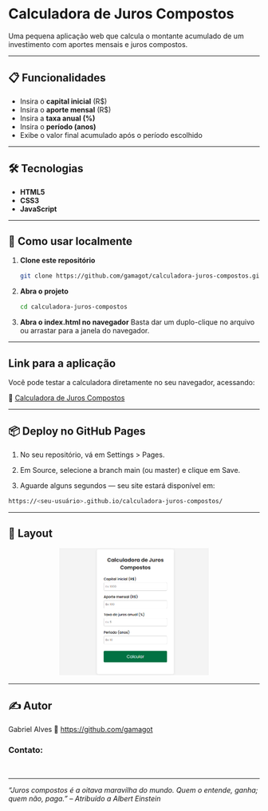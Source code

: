 # Calculadora de Juros Compostos

Uma pequena aplicação web que calcula o montante acumulado de um investimento com aportes mensais e juros compostos.

---

## 📋 Funcionalidades

- Insira o **capital inicial** (R$)  
- Insira o **aporte mensal** (R$)  
- Insira a **taxa anual (%)**  
- Insira o **período (anos)**  
- Exibe o valor final acumulado após o período escolhido  

---

## 🛠️ Tecnologias

- **HTML5**  
- **CSS3**  
- **JavaScript**  

---

## 🚀 Como usar localmente

1. **Clone este repositório**  
   ```bash
   git clone https://github.com/gamagot/calculadora-juros-compostos.git

2. **Abra o projeto**
   ```bash
   cd calculadora-juros-compostos

3. **Abra o index.html no navegador**
Basta dar um duplo-clique no arquivo ou arrastar para a janela do navegador.

---

## Link para a aplicação

Você pode testar a calculadora diretamente no seu navegador, acessando:

🔗 [Calculadora de Juros Compostos](https://gamagot.github.io/calculadora-juros-compostos/)

---

## 📦 Deploy no GitHub Pages
1. No seu repositório, vá em Settings > Pages.

2. Em Source, selecione a branch main (ou master) e clique em Save.

3. Aguarde alguns segundos — seu site estará disponível em:
```bash
https://<seu-usuário>.github.io/calculadora-juros-compostos/
```
---

## 🎨 Layout
<p align="center"> <img src="./imagem-calculadora.png" alt="Screenshot da calculadora" width="300"> </p>

---

## ✍️ Autor
Gabriel Alves
🔗 https://github.com/gamagot
<h3 align="left">Contato:</h3>
<p align="left">
<a href="https://www.instagram.com/gabriel_magot/" target="blank"><img align="center" src="https://img.shields.io/badge/Instagram-E4405F?style=for-the-badge&logo=instagram&logoColor=white" alt=""/></a>
<a href="https://www.linkedin.com/in/gabriel-de-jesus-alves/" target="blank"><img align="center" src="https://img.shields.io/badge/LinkedIn-0077B5?style=for-the-badge&logo=linkedin&logoColor=white" alt=""/></a>
</p>


---

<i>“Juros compostos é a oitava maravilha do mundo. Quem o entende, ganha; quem não, paga.”
– Atribuído a Albert Einstein</i>


